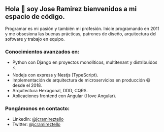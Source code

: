 ## Hola 👋 soy Jose Ramirez bienvenidos a mi espacio de código.

Programar es mi pasión y también mi profesión. Inicie programando en 2011 y me obsesiona las buenas prácticas, patrones de diseño, arquitectura del software y trabajo en equipo.

### Conocimientos avanzados en:

* Python con Django en proyectos monolíticos, multitenant y distribuidos ⚡.
* Nodejs con express y Nestjs (TypeScript).
* Implementación de arquitectura de microservicios en producción 😄 desde el 2018.
* Arquitectura Hexagonal, DDD, CQRS.
* Aplicaciones frontend con Angular (I love Angular).

### Pongámonos en contacto:

* LinkedIn: [@jcramireztello](https://www.linkedin.com/in/jcramireztello/)
* Twitter: [@jcramireztello](https://twitter.com/jcramireztello)
